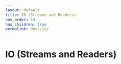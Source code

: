 ```yaml
---
layout: default
title: IO (Streams and Readers)
nav_order: 14
has_children: true
permalink: docs/io/
---
```


# IO (Streams and Readers)
